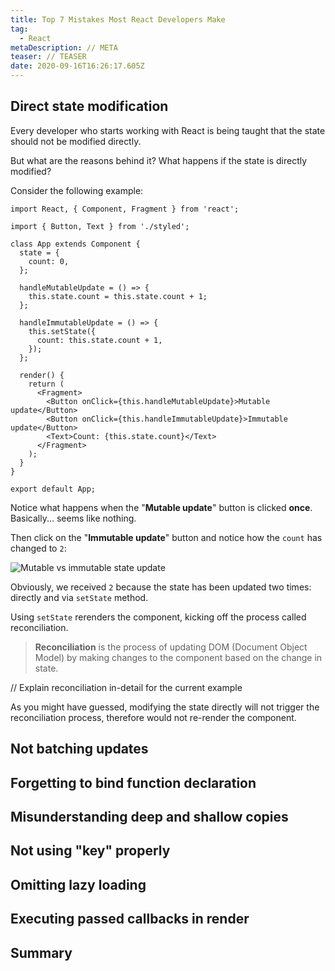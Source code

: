```yaml
---
title: Top 7 Mistakes Most React Developers Make
tag:
  - React
metaDescription: // META
teaser: // TEASER
date: 2020-09-16T16:26:17.605Z
---
```

## Direct state modification

Every developer who starts working with React is being taught that the state should not be modified directly.

But what are the reasons behind it? What happens if the state is directly modified?

Consider the following example:

```tsx
import React, { Component, Fragment } from 'react';

import { Button, Text } from './styled';

class App extends Component {
  state = {
    count: 0,
  };

  handleMutableUpdate = () => {
    this.state.count = this.state.count + 1;
  };

  handleImmutableUpdate = () => {
    this.setState({
      count: this.state.count + 1,
    });
  };

  render() {
    return (
      <Fragment>
        <Button onClick={this.handleMutableUpdate}>Mutable update</Button>
        <Button onClick={this.handleImmutableUpdate}>Immutable update</Button>
        <Text>Count: {this.state.count}</Text>
      </Fragment>
    );
  }
}

export default App;
```

Notice what happens when the "**Mutable update**" button is clicked **once**. Basically... seems like nothing.

Then click on the "**Immutable update**" button and notice how the `count` has changed to `2`:

![Mutable vs immutable state update](/img/mut-immut.gif "Mutable vs immutable state update")

Obviously, we received `2` because the state has been updated two times: directly and via `setState` method.

Using `setState` rerenders the component, kicking off the process called reconciliation.

> **Reconciliation** is the process of updating DOM (Document Object Model) by making changes to the component based on the change in state.

// Explain reconciliation in-detail for the current example

As you might have guessed, modifying the state directly will not trigger the reconciliation process, therefore would not re-render the component.

## Not batching updates

## Forgetting to bind function declaration

## Misunderstanding deep and shallow copies

## Not using "key" properly

## Omitting lazy loading

## Executing passed callbacks in render

## Summary